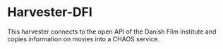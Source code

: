Harvester-DFI
=============

This harvester connects to the open API of the Danish Film Institute and copies information on movies into a CHAOS service.